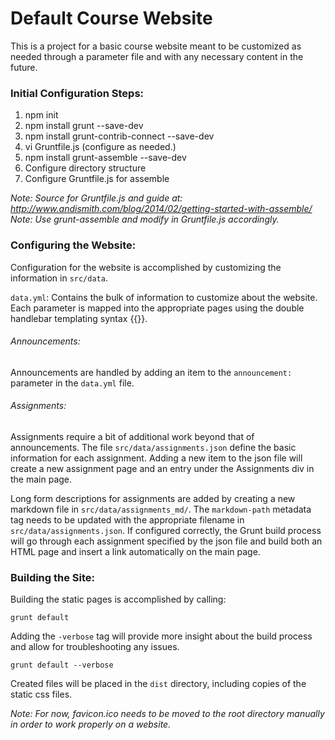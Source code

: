 Default Course Website
======================

This is a project for a basic course website meant to be customized as needed through a parameter file and with any necessary content in the future.

### Initial Configuration Steps:
1. npm init
2. npm install grunt --save-dev
3. npm install grunt-contrib-connect --save-dev
4. vi Gruntfile.js (configure as needed.)
5. npm install grunt-assemble --save-dev
6. Configure directory structure
7. Configure Gruntfile.js for assemble

*Note: Source for Gruntfile.js and guide at: http://www.andismith.com/blog/2014/02/getting-started-with-assemble/*  
*Note: Use grunt-assemble and modify in Gruntfile.js accordingly.*  

### Configuring the Website:

Configuration for the website is accomplished by customizing the information in `src/data`.  

`data.yml`: Contains the bulk of information to customize about the website.  Each parameter is mapped into the appropriate pages using the double handlebar templating syntax {{}}.  

###### Announcements:

Announcements are handled by adding an item to the `announcement:` parameter in the `data.yml` file.  

###### Assignments:

Assignments require a bit of additional work beyond that of announcements.  The file `src/data/assignments.json` define the basic information for each assignment.  Adding a new item to the json file will create a new assignment page and an entry under the Assignments div in the main page.  

Long form descriptions for assignments are added by creating a new markdown file in `src/data/assignments_md/`.  The `markdown-path` metadata tag needs to be updated with the appropriate filename in `src/data/assignments.json`.  If configured correctly, the Grunt build process will go through each assignment specified by the json file and build both an HTML page and insert a link automatically on the main page.

### Building the Site:

Building the static pages is accomplished by calling:

```grunt default```

Adding the `-verbose` tag will provide more insight about the build process and allow for troubleshooting any issues.

```grunt default --verbose```

Created files will be placed in the `dist` directory, including copies of the static css files.  

*Note: For now, favicon.ico needs to be moved to the root directory manually in order to work properly on a website.*

